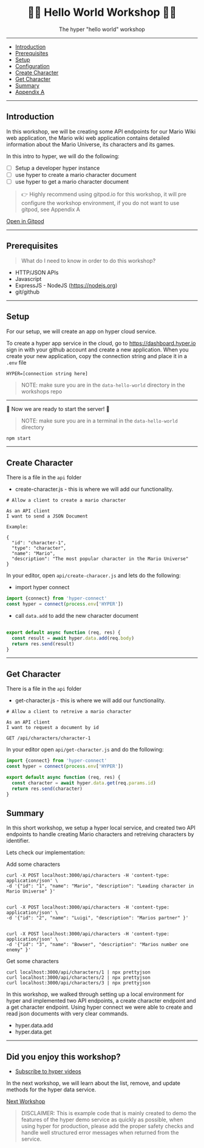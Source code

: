 <h1 align="center">👋🏻 Hello World Workshop 👋🏻</h1>
<p align="center">The hyper "hello world" workshop</p>

---

- [Introduction](#introduction)
- [Prerequisites](#prerequisites)
- [Setup](#setup)
- [Configuration](#configuration)
- [Create Character](#create-character)
- [Get Character](#get-character)
- [Summary](#summary)
- [Appendix A](#appendix-a)

---

## Introduction

In this workshop, we will be creating some API endpoints for our Mario Wiki web application, the
Mario wiki web application contains detailed information about the Mario Universe, its characters
and its games. 

In this intro to hyper, we will do the following:

- [ ] Setup a developer hyper instance
- [ ] use hyper to create a mario character document
- [ ] use hyper to get a mario character document

> 👉 Highly recommend using gitpod.io for this workshop, it will pre configure the workshop environment, 
> if you do not want to use gitpod, see Appendix A

[Open in Gitpod](https://gitpod.io#https://github.com/hyper63/workshops-nodejs/tree/master/hello-world)

---

## Prerequisites

> What do I need to know in order to do this workshop?

- HTTP/JSON APIs
- Javascript
- ExpressJS - NodeJS (https://nodejs.org)
- git/github

---

## Setup 

For our setup, we will create an app on hyper cloud service.

To create a hyper app service in the cloud, go to https://dashboard.hyper.io sign in with your github account
and create a new application. When you create your new application, copy the connection string and place it in
a `.env` file

```
HYPER=[connection string here]
```

> NOTE: make sure you are in the `data-hello-world` directory in the workshops repo

---

🚀 Now we are ready to start the server! 🚀

> NOTE: make sure you are in a terminal in the `data-hello-world` directory

``` sh
npm start
```

---

## Create Character

There is a file in the `api` folder

- create-character.js - this is where we will add our functionality.

```
# Allow a client to create a mario character

As an API client      
I want to send a JSON Document      

Example:

{
  "id": "character-1",
  "type": "character",
  "name": "Mario",
  "description": "The most popular character in the Mario Universe"
}
```

In your editor, open `api/create-characer.js` and lets do the following:

- import hyper connect

``` js
import {connect} from 'hyper-connect'
const hyper = connect(process.env['HYPER'])
```

- call `data.add` to add the new character document

``` js
  
export default async function (req, res) {
  const result = await hyper.data.add(req.body)
  return res.send(result)
}

```

---

## Get Character

There is a file in the `api` folder

- get-character.js - this is where we will add our functionality.

```
# Allow a client to retreive a mario character

As an API client      
I want to request a document by id

GET /api/characters/character-1
```

In your editor open `api/get-character.js` and do the following:

``` js
import {connect} from 'hyper-connect'
const hyper = connect(process.env['HYPER'])

export default async function (req, res) {
  const character = await hyper.data.get(req.params.id)
  return res.send(character)
}
```

## Summary

In this short workshop, we setup a hyper local service, and created two
API endpoints to handle creating Mario characters and retreiving characters
by identifier.

Lets check our implementation:

Add some characters

``` curl
curl -X POST localhost:3000/api/characters -H 'content-type: application/json' \
-d '{"id": "1", "name": "Mario", "description": "Leading character in Mario Universe" }'


curl -X POST localhost:3000/api/characters -H 'content-type: application/json' \
-d '{"id": "2", "name": "Luigi", "description": "Marios partner" }'


curl -X POST localhost:3000/api/characters -H 'content-type: application/json' \
-d '{"id": "3", "name": "Bowser", "description": "Marios number one enemy" }'

```

Get some characters

``` curl
curl localhost:3000/api/characters/1 | npx prettyjson
curl localhost:3000/api/characters/2 | npx prettyjson
curl localhost:3000/api/characters/3 | npx prettyjson

```

In this workshop, we walked through setting up a local environment for hyper and implemented two 
API endpoints, a create character endpoint and a get character endpoint. Using hyper connect we were 
able to create and read json documents with very clear commands.

- hyper.data.add
- hyper.data.get

---

## Did you enjoy this workshop?

- [Subscribe to hyper videos](https://youtube.com/c/hypervideos)

In the next workshop, we will learn about the list, remove, and update methods for the hyper data service.

[Next Workshop](../data-connect)

> DISCLAIMER: This is example code that is mainly created to demo the features of the hyper demo service as 
> quickly as possible, when using hyper for production, please add the proper safety checks and handle 
> well structured error messages when returned from the service.

